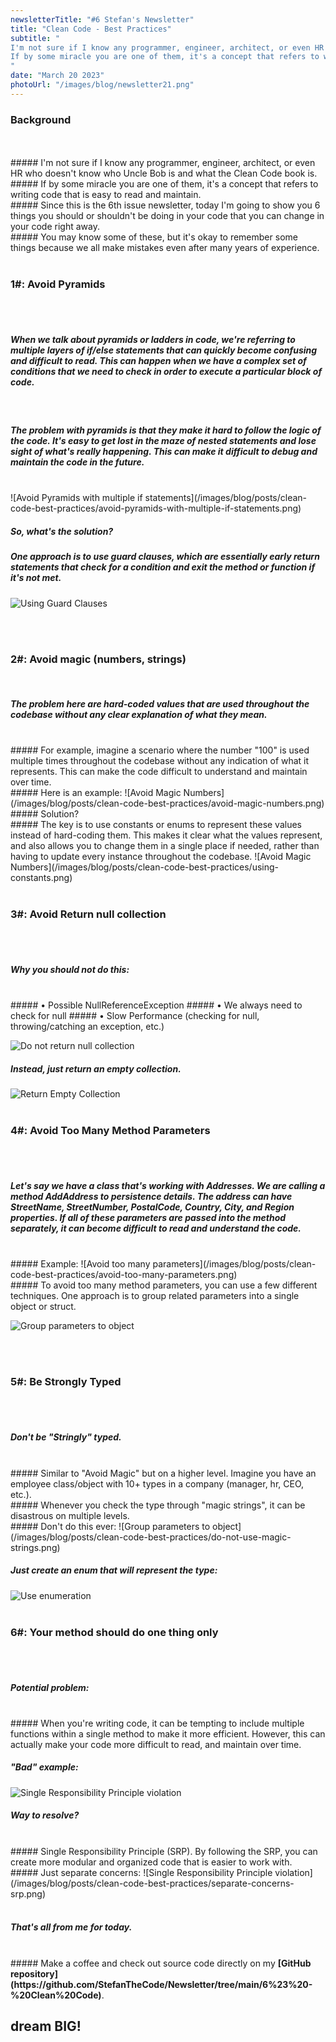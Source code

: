 ```yaml
---
newsletterTitle: "#6 Stefan's Newsletter"
title: "Clean Code - Best Practices"
subtitle: "
I'm not sure if I know any programmer, engineer, architect, or even HR who doesn't know who Uncle Bob is and what the Clean Code book is.
If by some miracle you are one of them, it's a concept that refers to writing code that is easy to read and maintain.
"
date: "March 20 2023"
photoUrl: "/images/blog/newsletter21.png"
---
```


### Background
<br>
<br>
##### I'm not sure if I know any programmer, engineer, architect, or even HR who doesn't know who Uncle Bob is and what the Clean Code book is.
<br>
##### If by some miracle you are one of them, it's a concept that refers to writing code that is easy to read and maintain.
<br>
##### Since this is the 6th issue newsletter, today I'm going to show you 6 things you should or shouldn't be doing in your code that you can change in your code right away.
<br>
##### You may know some of these, but it's okay to remember some things because we all make mistakes even after many years of experience.
<br>
<br>

### 1#: Avoid Pyramids
<br>
<br>

##### When we talk about pyramids or ladders in code, we're referring to <b> multiple layers of if/else statements </b> that can quickly become confusing and difficult to read. This can happen when we have a complex set of conditions that we need to check in order to execute a particular block of code.
<br>

##### The problem with pyramids is that they make it hard to follow the logic of the code. It's easy to get lost in the maze of nested statements and lose sight of what's really happening. This can make it difficult to debug and maintain the code in the future.
<br>
![Avoid Pyramids with multiple if statements](/images/blog/posts/clean-code-best-practices/avoid-pyramids-with-multiple-if-statements.png)

##### So, what's the solution?
##### One approach is to use guard clauses, which are essentially early return statements that check for a condition and exit the method or function if it's not met.
![Using Guard Clauses](/images/blog/posts/clean-code-best-practices/using-guard-clauses.png)

<br>
<br>

### 2#: Avoid magic (numbers, strings)
<br>

##### The problem here are hard-coded values that are used throughout the codebase without any clear explanation of what they mean.
<br>
##### For example, imagine a scenario where the number "100" is used multiple times throughout the codebase without any indication of what it represents. This can make the code difficult to understand and maintain over time.
<br>
##### Here is an example:
![Avoid Magic Numbers](/images/blog/posts/clean-code-best-practices/avoid-magic-numbers.png)
<br>
##### Solution?
<br>
##### The key is to use constants or enums to represent these values instead of hard-coding them. This makes it clear what the values represent, and also allows you to change them in a single place if needed, rather than having to update every instance throughout the codebase.
![Avoid Magic Numbers](/images/blog/posts/clean-code-best-practices/using-constants.png)

<br>
<br>

### 3#: Avoid Return null collection
<br>
<br>

##### Why you should not do this:
<br>
##### • Possible NullReferenceException
##### • We always need to check for null   
##### • Slow Performance (checking for null, throwing/catching an exception, etc.)

![Do not return null collection](/images/blog/posts/clean-code-best-practices/do-not-return-null-collection.png)
<br>
##### Instead, just return an empty collection.
![Return Empty Collection](/images/blog/posts/clean-code-best-practices/return-empty-enumerable.png)
<br>
<br>

### 4#: Avoid Too Many Method Parameters
<br>
<br>

##### Let's say we have a class that's working with Addresses. We are calling a method AddAddress to persistence details. The address can have StreetName, StreetNumber, PostalCode, Country, City, and Region properties. If all of these parameters are passed into the method separately, it can become difficult to read and understand the code.

<br>
##### Example:
![Avoid too many parameters](/images/blog/posts/clean-code-best-practices/avoid-too-many-parameters.png)
<br>
##### To avoid too many method parameters, you can use a few different techniques. One approach is to group related parameters into a single object or struct.

![Group parameters to object](/images/blog/posts/clean-code-best-practices/group-parameters-to-object.png)

<br>
<br>

### 5#: Be Strongly Typed
<br>
<br>

##### Don't be "Stringly" typed.
<br>
##### Similar to "Avoid Magic" but on a higher level. Imagine you have an employee class/object with 10+ types in a company (manager, hr, CEO, etc.).
<br>
##### Whenever you check the type through "magic strings", it can be disastrous on multiple levels.
<br>
##### Don't do this ever:
![Group parameters to object](/images/blog/posts/clean-code-best-practices/do-not-use-magic-strings.png)

##### Just create an enum that will represent the type:
![Use enumeration](/images/blog/posts/clean-code-best-practices/use-enumeration.png)
<br>
<br>

### 6#: Your method should do one thing only
<br>
<br>

##### <b>Potential problem:</b>
<br>
##### When you're writing code, it can be tempting to include multiple functions within a single method to make it more efficient. However, this can actually make your code more difficult to read, and maintain over time.
<br>

##### "Bad" example:
![Single Responsibility Principle violation](/images/blog/posts/clean-code-best-practices/single-responsibility-principle-violation.png)
##### Way to resolve?
<br>
##### Single Responsibility Principle (SRP). By following the SRP, you can create more modular and organized code that is easier to work with. 
<br>
##### Just separate concerns:
![Single Responsibility Principle violation](/images/blog/posts/clean-code-best-practices/separate-concerns-srp.png)
<br>
<br>

##### That's all from me for today.

<br>
##### Make a coffee and check out source code directly on my <b> [GitHub repository](https://github.com/StefanTheCode/Newsletter/tree/main/6%23%20-%20Clean%20Code)</b>.
<br>

## <b > dream BIG! </b>